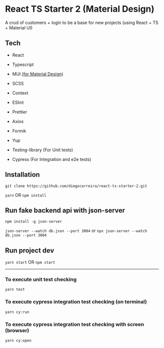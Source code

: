 # React TS Starter 2 (Material Design)

A crud of customers + login to be a base for new projects (using React + TS + Material UI)


## Tech

- React
- Typescript
- MUI [(for Material Design)](https://mui.com/)

- SCSS
- Context

- ESlint
- Prettier

- Axios
- Formik
- Yup
- Testing-library (For Unit tests)
- Cypress (For Integration and e2e tests)

## Installation

`git clone https://github.com/diegocarreira/react-ts-starter-2.git`

`yarn` OR `npm install`


## Run fake backend api with json-server

`npm install -g json-server`

`json-server --watch db.json --port 3004`
or
`npx json-server --watch db.json --port 3004`


## Run project dev

`yarn start` OR `npm start`

---

### To execute unit test checking
`yarn test`

### To execute cypress integration test checking (on terminal)
`yarn cy:run`

### To execute cypress integration test checking with screen (browser)
`yarn cy:open`